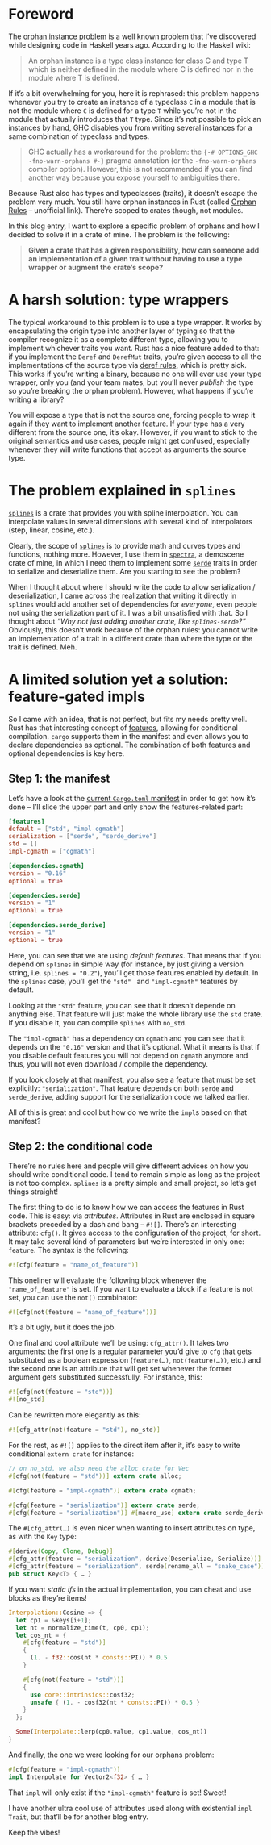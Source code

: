 # Foreword

The [orphan instance problem] is a well known problem that I’ve discovered while designing code in
Haskell years ago. According to the Haskell wiki:

> An orphan instance is a type class instance for class C and type T which is neither defined in
> the module where C is defined nor in the module where T is defined. 

If it’s a bit overwhelming for you, here it is rephrased: this problem happens whenever you try to
create an instance of a typeclass `C` in a module that is not the module where `C` is defined for a
type `T` while you’re not in the module that actually introduces that `T` type. Since it’s not
possible to pick an instances by hand, GHC disables you from writing several instances for a same
combination of typeclass and types.

> GHC actually has a workaround for the problem: the `{-# OPTIONS_GHC -fno-warn-orphans #-}` pragma
> annotation (or the `-fno-warn-orphans` compiler option). However, this is not recommended if you
> can find another way because you expose yourself to ambiguities there.

Because Rust also has types and typeclasses (traits), it doesn’t escape the problem very much. You
still have orphan instances in Rust (called [Orphan Rules] – unofficial link). There’re scoped to
crates though, not modules.

In this blog entry, I want to explore a specific problem of orphans and how I decided to solve it in
a crate of mine. The problem is the following:

> **Given a crate that has a given responsibility, how can someone add an implementation of a given
> trait without having to use a type wrapper or augment the crate’s scope?**

# A harsh solution: type wrappers

The typical workaround to this problem is to use a type wrapper. It works by encapsulating the
origin type into another layer of typing so that the compiler recognize it as a complete different
type, allowing you to implement whichever traits you want. Rust has a nice feature added to that: if
you implement the `Deref` and `DerefMut` traits, you’re given access to all the implementations of
the source type via [deref rules], which is pretty sick. This works if you’re writing a binary,
because no one will ever use your type wrapper, only you (and your team mates, but you’ll never
*publish* the type so you’re breaking the orphan problem). However, what happens if you’re writing
a library?

You will expose a type that is not the source one, forcing people to wrap it again if they want to
implement another feature. If your type has a very different from the source one, it’s okay.
However, if you want to stick to the original semantics and use cases, people might get confused,
especially whenever they will write functions that accept as arguments the source type.

# The problem explained in `splines`

[`splines`] is a crate that provides you with spline interpolation. You can interpolate values in
several dimensions with several kind of interpolators (step, linear, cosine, etc.).

Clearly, the scope of [`splines`] is to provide math and curves types and functions, nothing more.
However, I use them in [`spectra`], a demoscene crate of mine, in which I need them to implement
some [`serde`] traits in order to serialize and deserialize them. Are you starting to see the
problem?

When I thought about where I should write the code to allow serialization / deserialization, I came
across the realization that writing it directly in `splines` would add another set of dependencies
for *everyone*, even people not using the serialization part of it. I was a bit unsatisfied with
that. So I thought about *“Why not just adding another crate, like `splines-serde`?”* Obviously,
this doesn’t work because of the orphan rules: you cannot write an implementation of a trait in a
different crate than where the type or the trait is defined. Meh.

# A limited solution yet a solution: feature-gated impls

So I came with an idea, that is not perfect, but fits my needs pretty well. Rust has that
interesting concept of [features], allowing for conditional compilation. `cargo` supports them in
the manifest and even allows you to declare dependencies as optional. The combination of both
features and optional dependencies is key here.

## Step 1: the manifest

Let’s have a look at the [current `Cargo.toml` manifest](https://github.com/phaazon/splines/blob/3cd65dce54510e289e85a1a680a60f06abff5f73/Cargo.toml)
in order to get how it’s done – I’ll slice the upper part and only show the features-related part:

```toml
[features]
default = ["std", "impl-cgmath"]
serialization = ["serde", "serde_derive"]
std = []
impl-cgmath = ["cgmath"]

[dependencies.cgmath]
version = "0.16"
optional = true

[dependencies.serde]
version = "1"
optional = true

[dependencies.serde_derive]
version = "1"
optional = true
```

Here, you can see that we are using *default features*. That means that if you depend on `splines`
in simple way (for instance, by just giving a version string, i.e. `splines = "0.2"`), you’ll get
those features enabled by default. In the `splines` case, you’ll get the `"std" ` and
`"impl-cgmath"` features by default.

Looking at the `"std"` feature, you can see that it doesn’t depende on anything else. That feature
will just make the whole library use the `std` crate. If you disable it, you can compile `splines`
with `no_std`.

The `"impl-cgmath"` has a dependency on `cgmath` and you can see that it depends on the `"0.16"`
version and that it’s optional. What it means is that if you disable default features you will not
depend on `cgmath` anymore and thus, you will not even download / compile the dependency.

If you look closely at that manifest, you also see a feature that must be set explicitly:
`"serialization"`. That feature depends on both `serde` and `serde_derive`, adding support for the
serialization code we talked earlier.

All of this is great and cool but how do we write the `impl`s based on that manifest?

## Step 2: the conditional code

There’re no rules here and people will give different advices on how you should write conditional
code. I tend to remain simple as long as the project is not too complex. `splines` is a pretty
simple and small project, so let’s get things straight!

The first thing to do is to know how we can access the features in Rust code. This is easy: via
*attributes*. Attributes in Rust are enclosed in square brackets preceded by a dash and bang –
`#![]`. There’s an interesting attribute: `cfg()`. It gives access to the configuration of the
project, for short. It may take several kind of parameters but we’re interested in only one:
`feature`. The syntax is the following:

```rust
#![cfg(feature = "name_of_feature")]
```

This oneliner will evaluate the following block whenever the `"name_of_feature"` is set. If you want
to evaluate a block if a feature is not set, you can use the `not()` combinator:

```rust
#![cfg(not(feature = "name_of_feature"))]
```

It’s a bit ugly, but it does the job.

One final and cool attribute we’ll be using: `cfg_attr()`. It takes two arguments: the first one is
a regular parameter you’d give to `cfg` that gets substituted as a boolean expression (`feature(…)`,
`not(feature(…))`, etc.) and the second one is an attribute that will get set whenever the former
argument gets substituted successfully. For instance, this:

```rust
#![cfg(not(feature = "std"))]
#![no_std]
```

Can be rewritten more elegantly as this:

```rust
#![cfg_attr(not(feature = "std"), no_std)]
```

For the rest, as `#![]` applies to the direct item after it, it’s easy to write conditional
`extern crate` for instance:

```rust
// on no_std, we also need the alloc crate for Vec
#[cfg(not(feature = "std"))] extern crate alloc;

#[cfg(feature = "impl-cgmath")] extern crate cgmath;

#[cfg(feature = "serialization")] extern crate serde;
#[cfg(feature = "serialization")] #[macro_use] extern crate serde_derive;
```

The `#[cfg_attr(…)` is even nicer when wanting to insert attributes on type, as with the `Key`
type:

```rust
#[derive(Copy, Clone, Debug)]
#[cfg_attr(feature = "serialization", derive(Deserialize, Serialize))]
#[cfg_attr(feature = "serialization", serde(rename_all = "snake_case"))]
pub struct Key<T> { … }
```

If you want *static ifs* in the actual implementation, you can cheat and use blocks as they’re
items!

```rust
Interpolation::Cosine => {
  let cp1 = &keys[i+1];
  let nt = normalize_time(t, cp0, cp1);
  let cos_nt = {
    #[cfg(feature = "std")]
    {
      (1. - f32::cos(nt * consts::PI)) * 0.5
    }

    #[cfg(not(feature = "std"))]
    {
      use core::intrinsics::cosf32;
      unsafe { (1. - cosf32(nt * consts::PI)) * 0.5 }
    }
  };

  Some(Interpolate::lerp(cp0.value, cp1.value, cos_nt))
}
```

And finally, the one we were looking for our orphans problem:

```rust
#[cfg(feature = "impl-cgmath")]
impl Interpolate for Vector2<f32> { … }
```

That `impl` will only exist if the `"impl-cgmath"` feature is set! Sweet!

I have another ultra cool use of attributes used along with existential `impl Trait`, but that’ll be
for another blog entry.

Keep the vibes!

[orphan instance problem]:  https://wiki.haskell.org/Orphan_instance#Description
[Orphan Rules]: https://github.com/Ixrec/rust-orphan-rules#what-are-the-orphan-rules
[deref rules]: https://doc.rust-lang.org/std/ops/trait.Deref.html
[`splines`]: https://crates.io/crates/splines
[`spectra`]: https://crates.io/crates/spectra
[`serde`]: https://crates.io/crates/serde
[features]: https://doc.rust-lang.org/book/first-edition/conditional-compilation.html
